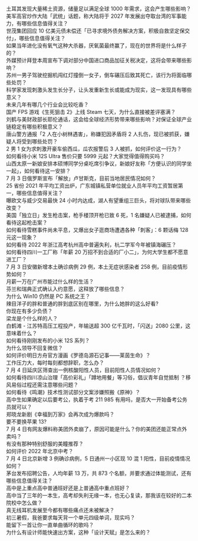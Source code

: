 土耳其发现大量稀土资源，储量足以满足全球 1000 年需求，这会产生哪些影响？  
美军高官炒作大陆「武统」话题，称大陆将于 2027 年发展出夺取台湾的军事能力，有哪些信息值得关注？  
世茂集团回应 10 亿美元债未偿还「已寻求境外债务解决方案，积极自救坚定保交付」，哪些信息值得关注？  
如果当年进化没有氧气这种大杀器，厌氧菌最终赢了，现在的世界将是什么样子的？  
外媒预计拜登本周宣布下调对部分中国进口商品加征关税决定，这将会带来哪些影响？  
苏州一男子驾驶挖掘机闯红灯撞倒一女子，倒车碾压后致其死亡，该行为将面临哪些处罚？  
科学家发现刺激头发生长分子，让头发重新生长或能成为现实，这一发现具有哪些意义？  
未来几年有哪几个行业会比较吃香？  
国产 FPS 游戏《生死狙击 2》上线 Steam 七天，为什么直接被差评塞满？  
刘鹤与美财政部长耶伦通话，这会给全球经济形势带来哪些影响？对保证全球产业链稳定有哪些积极意义？  
唐山警方通报「2 人在小树林遇害」，称嫌犯因矛盾将 2 人扎伤，现已被抓获，嫌疑人将受到哪些处罚？  
2 男 1 女为求刺激开豪车偷西瓜，瓜农报警后 3 人被抓，如何评价这一行为？  
如何看待小米 12S Ultra 售价只要 5999 元起？大家觉得值得购买吗？  
山西太原一新娘安排本硕博同学分桌吃席引争议，新娘好友称「方便认识的同学坐一起」，如何看待这一安排？  
7 月 3 日俄罗斯宣布「解放」卢甘斯克，目前当地居民情况如何？  
25 省份 2021 年平均工资出炉，广东城镇私营单位就业人员年平均工资暂居第一，哪些信息值得关注？  
曝欧文与威少交易最快 24 小时内达成，湖人有望重组三巨头，将对球队带来哪些改变？  
美国「独立日」发生枪击案，枪手楼顶开枪已致 6 死，1 名嫌疑人已被逮捕，如何看待这起枪击案？  
如何看待雪糕事件尚未平息，又爆出女子逛商场遭遇各种「刺客」：6 颗话梅 128 元这一现象？  
如何看待 2022 年浙江高考杭州高中普遍失利，杭二学军今年被镇海碾压？  
如何看待四川一工厂称「年薪 20 万招不到合适的厂小二」，为何大学生都不愿意进工厂？  
7 月 3 日安徽新增本土确诊病例 29 例，本土无症状感染者 258 例，目前疫情形势如何？  
月薪一万在广州市能过什么样的生活？  
芬兰和瑞典正式确认入约意愿，这释放了哪些信息？  
为什么 Win10 仍然是 PC 系统之王？  
辣目洋子的胖和普通的胖到底区别在哪里，为什么她胖的这么好看?  
你现在有多少负债？  
梁龙是个什么样的人？  
白鹤滩 - 江苏特高压工程投产，年输送超 300 亿千瓦时，「闪送」2080 公里，这意味着什么？  
如何看待刚刚发布的小米 12S 系列？  
为什么领导不回复微信？  
如何评价明日方舟官方漫画《罗德岛源石记事——莱茵生命》？  
工作压力大，每时每刻都想辞职，怎么办？  
7 月 4 日延庆区筛查出一例核酸阳性人员，目前阳性人员情况如何？  
如何看待四川凉山治理「高价彩礼」「蹲地用餐」等习俗，倡议青年自觉抵制 ？移风易俗过程还需注意哪些问题？  
如何看待《鸣潮》技术性测试部分文案涉嫌照搬《原神》？  
高中生如果确定以后要考公，执着于考 211 985 有用吗，是否大一开始备考公务员就可以？  
郑晓龙新剧《幸福到万家》会再次成为爆款吗？  
要不要换苹果 13?  
7 月 4 日有网友爆料称美团外卖崩了，原因可能是什么？你的美团还能正常点外卖吗？  
有没有那种特别舒服的美瞳推荐？  
如何评价 2022 年北京中考？  
7 月 4 日北京新增 3 例确诊病例，5 日通州一小区现 10 混 1 阳性，目前疫情情况如何？  
茅台发布招聘公告，人均年薪 13 万，共 873 个名额，并要求通过体能测试，还有哪些信息值得关注？  
高中是上重点高中普通班好还是上普通高中重点班好？  
高中当了三年的一本生，高考却失利无缘一本，也无心复读，那我该在较好的二本院校中怎么做？  
真无线耳机发展至今都有哪些痛点还未被解决？  
初三暑假，我爸要求每天背一个单元四级单词，现实吗？  
能留下一首让你一直单曲循环的歌吗？  
为什么有设计师能快速出方案，这种「设计天赋」是怎么来的？  
